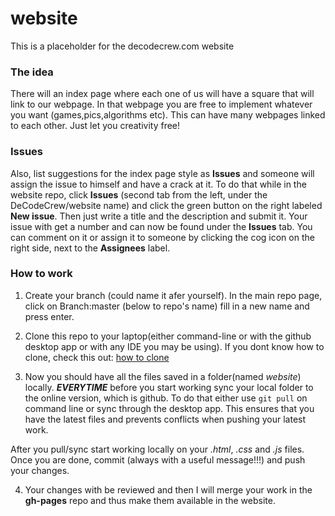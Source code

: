 # website
This is a placeholder for the decodecrew.com website

### The idea
There will an index page where each one of us will have a square that will link to our webpage. In that webpage you are free to implement whatever you want (games,pics,algorithms etc). This can have many webpages linked to each other. Just let you creativity free!

### Issues
Also, list suggestions for the index page style as **Issues** and someone will assign the issue to himself and have a crack at it. To do that while in the website repo, click **Issues** (second tab from the left, under the DeCodeCrew/website name) and click the green button on the right labeled **New issue**. Then just write a title and the description and submit it. Your issue with get a number and can now be found under the **Issues** tab. You can comment on it or assign it to someone by clicking the cog icon on the right side, next to the **Assignees** label.

### How to work
1. Create your branch (could name it afer yourself). In the main repo page, click on Branch:master (below to repo's name) fill in a new name and press enter.

2. Clone this repo to your laptop(either command-line or with the github desktop app or with any IDE you may be using). If you dont know how to clone, check this out: [how to clone](https://help.github.com/articles/cloning-a-repository/)
 
3. Now you should have all the files saved in a folder(named *website*) locally. ***EVERYTIME*** before you start working sync your local folder to the online version, which is github. To do that either use `git pull` on command line or sync through the desktop app. This ensures that you have the latest files and prevents conflicts when pushing your latest work. 

After you pull/sync start working locally on  your *.html*, *.css* and *.js* files. Once you are done, commit (always with a useful message!!!) and push your changes.

4. Your changes with be reviewed and then I will merge your work in the **gh-pages** repo and thus make them available in the website.
